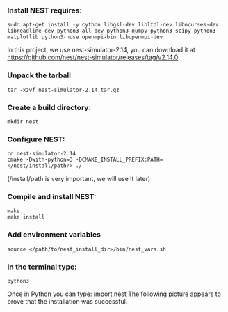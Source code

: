 ### Install NEST requires:
    sudo apt-get install -y cython libgsl-dev libltdl-dev libncurses-dev libreadline-dev python3-all-dev python3-numpy python3-scipy python3-matplotlib python3-nose openmpi-bin libopenmpi-dev
In this project, we use nest-simulator-2.14, you can download it at https://github.com/nest/nest-simulator/releases/tag/v2.14.0
### Unpack the tarball
    tar -xzvf nest-simulator-2.14.tar.gz
### Create a build directory:
    mkdir nest
### Configure NEST:
    cd nest-simulator-2.14 
    cmake -Dwith-python=3 -DCMAKE_INSTALL_PREFIX:PATH=</nest/install/path/> ./
(/install/path is very important, we will use it later)
### Compile and install NEST:
    make
    make install
### Add environment variables
    source </path/to/nest_install_dir>/bin/nest_vars.sh
### In the terminal type:
    python3
  Once in Python you can type:
    import nest
  The following picture appears to prove that the installation was successful.
